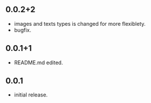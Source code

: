 ## 0.0.2+2

- images and texts types is changed for more flexiblety.
- bugfix.

## 0.0.1+1

- README.md edited.

## 0.0.1

- initial release.
